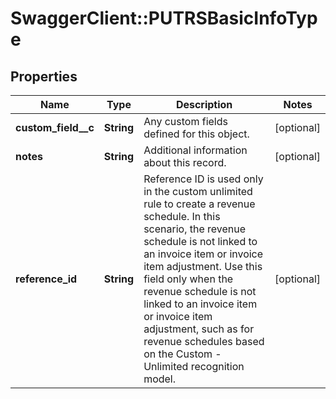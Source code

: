 # SwaggerClient::PUTRSBasicInfoType

## Properties
Name | Type | Description | Notes
------------ | ------------- | ------------- | -------------
**custom_field__c** | **String** | Any custom fields defined for this object.  | [optional] 
**notes** | **String** | Additional information about this record.  | [optional] 
**reference_id** | **String** | Reference ID is used only in the custom unlimited rule to create a revenue schedule. In this scenario, the revenue schedule is not linked to an invoice item or invoice item adjustment.  Use this field only when the revenue schedule is not linked to an invoice item or invoice item adjustment, such as for revenue schedules based on the Custom - Unlimited recognition model.   | [optional] 


